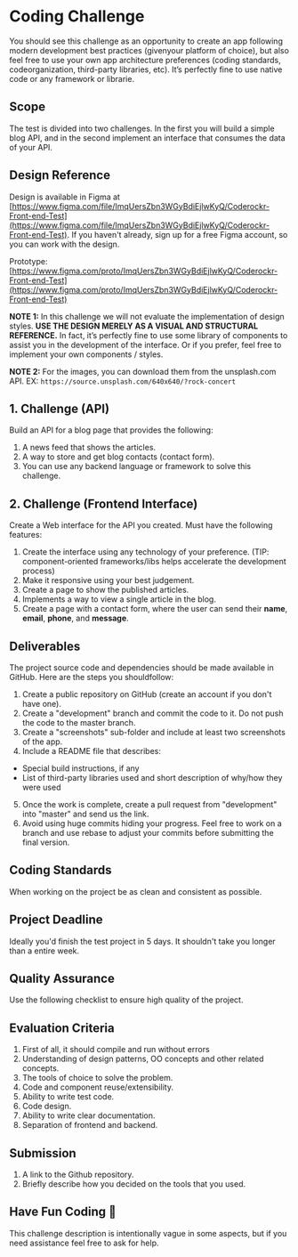# Coding Challenge
You should see this challenge as an opportunity to create an app following modern development best practices (givenyour platform of choice), but also feel free to use your own app architecture preferences (coding standards, codeorganization, third-party libraries, etc). It’s perfectly fine to use native code or any framework or librarie.


## Scope
The test is divided into two challenges. In the first you will build a simple blog API, and in the second implement an interface that consumes the data of your API.


## Design Reference
Design is available in Figma at [https://www.figma.com/file/ImqUersZbn3WGyBdiEjlwKyQ/Coderockr-Front-end-Test](https://www.figma.com/file/ImqUersZbn3WGyBdiEjlwKyQ/Coderockr-Front-end-Test). If you haven't already, sign up for a free Figma account, so you can work with the design.

Prototype: [https://www.figma.com/proto/ImqUersZbn3WGyBdiEjlwKyQ/Coderockr-Front-end-Test](https://www.figma.com/proto/ImqUersZbn3WGyBdiEjlwKyQ/Coderockr-Front-end-Test)

__NOTE 1:__ In this challenge we will not evaluate the implementation of design styles. __USE THE DESIGN MERELY AS A VISUAL AND STRUCTURAL REFERENCE.__ In fact, it’s perfectly fine to use some library of components to assist you in the development of the interface. Or if you prefer, feel free to implement your own components / styles.

__NOTE 2:__ For the images, you can download them from the unsplash.com API. EX: ```https://source.unsplash.com/640x640/?rock-concert```


## 1. Challenge (API)
Build an API for a blog page that provides the following:

1. A news feed that shows the articles.
2. A way to store and get blog contacts (contact form).
3. You can use any backend language or framework to solve this challenge.

## 2. Challenge (Frontend Interface)
Create a Web interface for the API you created. Must have the following features:

1. Create the interface using any technology of your preference. (TIP: component-oriented frameworks/libs helps accelerate the development process)
2. Make it responsive using your best judgement.
3. Create a page to show the published articles.
4. Implements a way to view a single article in the blog.
5. Create a page with a contact form, where the user can send their **name**, **email**, **phone**, and **message**.

## Deliverables
The project source code and dependencies should be made available in GitHub. Here are the steps you shouldfollow:
1. Create a public repository on GitHub (create an account if you don't have one).
2. Create a "development" branch and commit the code to it. Do not push the code to the master branch.
3. Create a "screenshots" sub-folder and include at least two screenshots of the app.
4. Include a README file that describes:
  - Special build instructions, if any
  - List of third-party libraries used and short description of why/how they were used
5. Once the work is complete, create a pull request from "development" into "master" and send us the link.
6. Avoid using huge commits hiding your progress. Feel free to work on a branch and use rebase to adjust your commits before submitting the final version.

## Coding Standards
When working on the project be as clean and consistent as possible.

## Project Deadline
Ideally you'd finish the test project in 5 days. It shouldn't take you longer than a entire week.

## Quality Assurance
Use the following checklist to ensure high quality of the project.

## Evaluation Criteria
1. First of all, it should compile and run without errors
2. Understanding of design patterns, OO concepts and other related concepts.
3. The tools of choice to solve the problem.
4. Code and component reuse/extensibility.
5. Ability to write test code.
6. Code design.
7. Ability to write clear documentation.
8. Separation of frontend and backend.

## Submission
1. A link to the Github repository.
2. Briefly describe how you decided on the tools that you used.

## Have Fun Coding 🤘
This challenge description is intentionally vague in some aspects, but if you need assistance feel free to ask for help.
